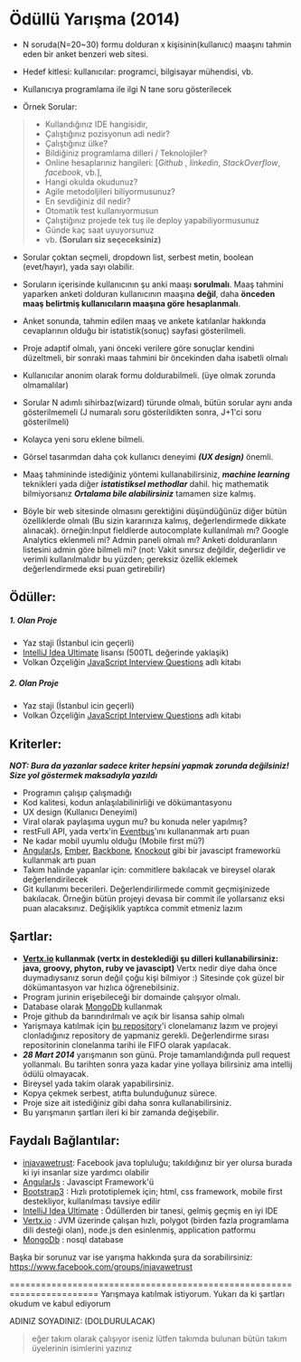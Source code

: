 # Ödüllü Yarışma (2014)

+ N soruda(N=20~30) formu dolduran x kişisinin(kullanıcı) maaşını tahmin eden bir anket benzeri web sitesi.

+ Hedef kitlesi: kullanıcılar: programci, bilgisayar mühendisi, vb.

+ Kullanıcıya programlama ile ilgi N tane soru gösterilecek

+ Örnek Sorular:
> - Kullandığınız IDE hangisidir,
> - Çalıştığınız pozisyonun adi nedir?
> - Çalıştığınız ülke?
> - Bildiğiniz programlama dilleri / Teknolojiler?
> - Online hesaplarınız hangileri: [_Github_ , _linkedin_, _StackOverflow_, _facebook_, vb.],
> - Hangi okulda okudunuz?
> - Agile metodoljileri biliyormusunuz?
> - En sevdiğiniz dil nedir?
> - Otomatik test kullanıyormusun
> - Çalıştiğınız projede tek tuş ile deploy yapabiliyormusunuz
> - Günde kaç saat uyuyorsunuz
> - vb. **(Soruları siz seçeceksiniz)**

+ Sorular çoktan seçmeli, dropdown list, serbest metin, boolean (evet/hayır), yada sayı olabilir.

+ Soruların içerisinde kullanıcının şu anki maaşı **sorulmalı**. Maaş tahmini yaparken anketi dolduran kullanıcının maaşına **değil**, daha **önceden maaş belirtmiş kullanıcıların maaşına göre hesaplanmalı**.

+ Anket sonunda, tahmin edilen maaş ve ankete katılanlar hakkında cevaplarının olduğu bir istatistik(sonuç) sayfasi gösterilmeli.

+ Proje adaptif olmalı, yani önceki verilere göre sonuçlar kendini düzeltmeli, bir sonraki maas tahmini bir öncekinden daha isabetli olmalı

+ Kullanıcılar anonim olarak formu doldurabilmeli. (üye olmak zorunda olmamalılar)

+ Sorular N adımlı sihirbaz(wizard) türunde olmalı, bütün sorular aynı anda gösterilmemeli (J numaralı soru gösterildikten sonra, J+1'ci soru gösterilmeli) 

+ Kolayca yeni soru eklene bilmeli.

+ Görsel tasarımdan daha çok kullanıcı deneyimi ***(UX design)*** önemli.

+ Maaş tahmininde istediğiniz yöntemi kullanabilirsiniz, ***machine learning*** teknikleri yada diğer ***istatistiksel methodlar*** dahil. hiç mathematik bilmiyorsanız ***Ortalama bile alabilirsiniz*** tamamen size kalmış. 

+ Böyle bir web sitesinde olmasını gerektiğini düşündüğünüz diğer bütün özelliklerde olmalı (Bu sizin kararınıza kalmış, değerlendirmede dikkate alınacak).  örneğin:Input fieldlerde autocomplate kullanılmalı mı? Google Analytics eklenmeli mi? Admin paneli olmalı mı? Anketi dolduranların listesini admin göre bilmeli mi? (not: Vakit sınırsız değildir, değerlidir ve verimli kullanılmalıdır bu yüzden; gereksiz özellik eklemek değerlendirmede eksi puan getirebilir)






Ödüller:
--------
##### 1. Olan Proje
+ Yaz staji (İstanbul icin geçerli)
+ [IntelliJ Idea Ultimate] lisansı  (500TL değerinde yaklaşik)
+ Volkan Özçeliğin [JavaScript Interview Questions] adlı kitabı


##### 2. Olan Proje
+ Yaz staji (İstanbul icin geçerli)
+ Volkan Özçeliğin [JavaScript Interview Questions] adlı kitabı

Kriterler:
----------
***NOT: Bura da yazanlar sadece kriter hepsini yapmak zorunda değilsiniz! Size yol göstermek maksadıyla yazıldı***
+ Programın çalışıp çalışmadığı
+ Kod kalitesi, kodun anlaşılabilinirliği ve dökümantasyonu
+ UX design (Kullanıcı Deneyimi)
+ Viral olarak paylaşıma uygun mu? bu konuda neler yapılmış?
+ restFull API, yada vertx'in [Eventbus]'ını kullananmak artı puan
+ Ne kadar mobil uyumlu olduğu (Mobile first mü?)
+ [AngularJs], [Ember], [Backbone], [Knockout] gibi bir javascipt frameworkü kullanmak artı puan
+ Takım halinde yapanlar için: commitlere bakılacak ve bireysel olarak değerlendirilecek
+ Git kullanımı becerileri. Değerlendirilirmede commit geçmişinizede bakılacak.  Örneğin bütün projeyi devasa bir commit ile yollarsanız eksi puan alacaksınız. Değişiklik yaptıkca commit etmeniz lazım 

Şartlar:
--------
+ **[Vertx.io] kullanmak (vertx in desteklediği şu dilleri kullanabilirsiniz: java, groovy, phyton, ruby ve javascipt)**
Vertx nedir diye daha önce duymadıysanız sorun değil çoğu kişi bilmiyor :) Sitesinde çok güzel bir dökümantasyon var hızlıca öğrenebilsiniz.
+ Program jurinin erişebileceği bir domainde çalışıyor olmalı.
+ Database olarak [MongoDb] kullanmak
+ Proje github da barındırılmalı ve açık bir lisansa sahip olmalı 
+ Yarişmaya katılmak için [bu repository]'i clonelamanız lazım ve projeyi clonladığınız repository de yapmaniz gerekli. Değerlendirme sırası repositorinin clonelanma tarihi ile FIFO olarak yapılacak.
+ ***28 Mart 2014*** yarışmanın son günü. Proje tamamlandığında pull request yollanmalı. Bu tarihten sonra yaza kadar yine yollaya bilirsiniz ama intellij ödülü olmayacak.
+ Bireysel yada takim olarak yapabilirsiniz.
+ Kopya çekmek serbest, atıfta bulunduğunuz sürece.
+ Proje size ait istediğiniz gibi daha sonra kullanabilirsiniz.
+ Bu yarışmanın şartları ileri ki bir zamanda değişebilir. 



Faydalı Bağlantılar:
--------------------
+ [injavawetrust]: Facebook java topluluğu; takıldığınız bir yer olursa burada ki iyi insanlar size yardımcı olabilir
+ [AngularJs] : Javascipt Framework'ü
+ [Bootstrap3] : Hızlı prototiplemek için; html, css framework, mobile first destekliyor, kullanılması tavsiye edilir   
+ [IntelliJ Idea Ultimate] : Ödüllerden bir tanesi, gelmiş geçmiş en iyi IDE
+ [Vertx.io] : JVM üzerinde çalışan hızlı, polygot (birden fazla programlama dili desteği olan), node.js den esinlenmiş, application patformu 
+ [MongoDb] : nosql database 

Başka bir sorunuz var ise yarışma hakkında şura da sorabilirsiniz:
<https://www.facebook.com/groups/injavawetrust>


=======================================================================
Yarışmaya katılmak istiyorum. Yukarı da ki şartları okudum ve kabul ediyorum

ADINIZ SOYADINIZ: (DOLDURULACAK)
> eğer takım olarak çalışıyor iseniz lütfen takımda bulunan bütün takım üyelerinin isimlerini yazınız



[injavawetrust]: https://www.facebook.com/groups/injavawetrust
[Vertx.io]: Vertx.io
[AngularJs]: http://angularjs.org/
[IntelliJ Idea Ultimate]: http://www.jetbrains.com/idea/
[Bootstrap3]: http://getbootstrap.com/
[Ember]: http://emberjs.com/
[Backbone]: http://backbonejs.org/
[Knockout]: http://knockoutjs.com/
[MongoDb]: http://www.mongodb.org/
[JavaScript Interview Questions]: http://o2js.com/interview-questions
[Eventbus]: http://vertx.io/core_manual_java.html#the-event-bus 
[bu repository]: https://github.com/sumnulu/challenge

